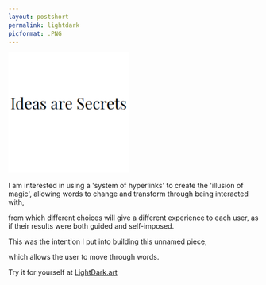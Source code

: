 ```yaml
---
layout: postshort
permalink: lightdark
picformat: .PNG
---
```


<a href="{{ page.url }}"> ![image](/img/lightdark.PNG) </a>

I am interested in using a 'system of hyperlinks'
to create the 'illusion of magic',
allowing words to change and transform through being interacted with,

from which different choices will give a different experience to each user,
as if their results were both guided and self-imposed.

This was the intention I put into building this unnamed piece,

which allows the user to move through words.

Try it for yourself at
[LightDark.art](https://lightdark.art)


<!--
not necessarily in the sense of expressing extended meaning through the structure of the system,
[as some digital artists are aspiring towards]

but rather in using this system -->
